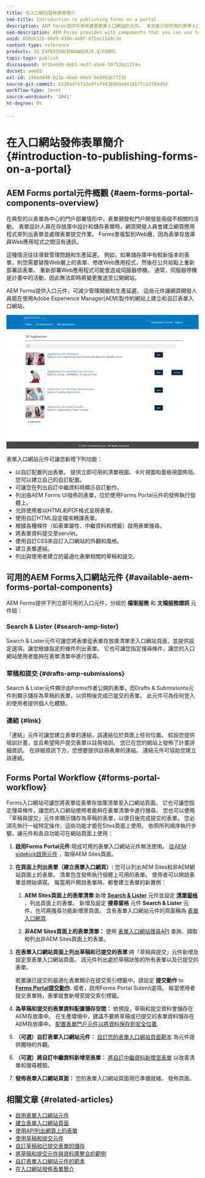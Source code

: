 ```yaml
---
title: 在入口網站發佈表單簡介
seo-title: Introduction to publishing forms on a portal
description: AEM Forms提供可用來建置表單入口網站的元件。 本文會介紹可用的表單入口網站元件。
seo-description: AEM Forms provides with components that you can use to build your forms portal. This articles introduces you to the available forms portal components.
uuid: 658de12b-66e5-438b-ae8f-872ec11a9c3e
content-type: reference
products: SG_EXPERIENCEMANAGER/6.5/FORMS
topic-tags: publish
discoiquuid: 9f1beb89-8eb1-4e37-a5e8-19752b21374a
docset: aem65
exl-id: 240ed4d8-b21b-46eb-80a9-9e8093b77235
source-git-commit: b220adf6fa3e9faf94389b9a9416b7fca2f89d9d
workflow-type: tm+mt
source-wordcount: '1041'
ht-degree: 0%

---
```


# 在入口網站發佈表單簡介{#introduction-to-publishing-forms-on-a-portal}

## AEM Forms portal元件概觀 {#aem-forms-portal-components-overview}

在典型的以表單為中心的門戶部署情形中，表單開發和門戶開發是兩個不相關的活動。 表單設計人員在存放庫中設計和儲存表單時，網頁開發人員會建立網頁應用程式來列出表單並處理表單提交作業。 Forms會複製到Web層，因為表單存放庫與Web應用程式之間沒有通訊。

這種情況往往導致管理問題和生產延遲。 例如，如果儲存庫中有較新版本的表單，則您需要替換Web層上的表單、修改Web應用程式，然後在公共站點上重新部署該表單。 重新部署Web應用程式可能會造成伺服器停機。 通常，伺服器停機是計畫中的活動，因此無法即時將變更推送至公開網站。

AEM Forms提供入口元件，可減少管理開銷和生產延遲。 這些元件讓網頁開發人員能在使用Adobe Experience Manager(AEM)製作的網站上建立和自訂表單入口網站。

![AEM Forms入口網站](assets/aem-forms-portal.png)

表單入口網站元件可讓您新增下列功能：

* 以自訂配置列出表單。 提供立即可用的清單視圖、卡片視圖和面板視圖佈局。 您可以建立自己的自訂配置。
* 可讓您在列出自訂中繼資料時顯示自訂動作。
* 列出由AEM Forms UI發佈的表單，位於使用Forms Portal元件的發佈執行個體上。
* 允許使用者以HTML和PDF格式呈現表單。
* 使用自訂HTML設定檔來轉譯表單。
* 根據各種條件（如表單屬性、中繼資料和標籤）啟用表單搜尋。
* 將表單資料提交至servlet。
* 使用自訂CSS來自訂入口網站的外觀和風格。
* 建立表單連結。
* 列出與使用者建立的最適化表單相關的草稿和提交。

## 可用的AEM Forms入口網站元件 {#available-aem-forms-portal-components}

AEM Forms提供下列立即可用的入口元件，分組於 **檔案服務** 和 **文檔服務謂詞** 元件組：

### Search &amp; Lister {#search-amp-lister}

Search &amp; Lister元件可讓您將表單從表單存放庫清單至入口網站頁面，並提供設定選項，讓您根據指定的條件列出表單。 它也可讓您指定搜尋條件，讓您的入口網站使用者能夠在表單清單中進行搜尋。

### 草稿和提交 {#drafts-amp-submissions}

Search &amp; Lister元件顯示由Forms作者公開的表單，而Drafts &amp; Submissions元件則顯示儲存為草稿的表單，以供稍後完成已提交的表單。 此元件可為任何登入的使用者提供個人化體驗。

### 連結 {#link}

「連結」元件可讓您建立表單的連結，該連結位於頁面上任何位置。 假設您提供培訓計畫，並且希望用戶提交表單以註冊培訓。 您已在您的網站上發佈了計畫詳細資訊。 在詳細資訊下方，您想要提供註冊表單的連結。 連結元件可協助您建立該連結。

## Forms Portal Workflow {#forms-portal-workflow}

Forms入口網站可讓您將表單從表單存放庫清單至入口網站頁面。 它也可讓您指定搜尋條件，讓您的入口網站使用者能夠在表單清單中進行搜尋。 您也可以使用「草稿與提交」元件來顯示儲存為草稿的表單，以便日後完成提交的表單。 您必須先執行一組特定操作，這些功能才能在Sites頁面上使用。 依照所列順序執行步驟，讓元件和各自功能可在網站頁面上使用：

1. **啟用Forms Portal元件**:現成可用的表單入口網站元件無法使用。 [從AEM sidekick啟用元件](/help/forms/using/enabling-forms-portal-components.md) ，取得AEM Sites頁面。
1. **在頁面上列出表單（建立表單入口網頁）:** 您可以列出AEM Sites和非AEM網站頁面上的表單。 清單包含發佈執行個體上可用的表單。 使用者可以開啟表單並開始填寫。 每當用戶開啟表單時，都會建立表單的新實例：

   1. **AEM Sites頁面上的表單清單**:新增 **[Search &amp; Lister](../../forms/using/creating-form-portal-page.md)** 元件並設定 **[清單窗格](../../forms/using/creating-form-portal-page.md#p-list-pane-p)** ，列出頁面上的表單。 新增及設定 **搜尋窗格** 元件 **Search &amp; Lister** 元件，也可將搜尋功能新增至頁面。 含有表單入口網站元件的頁面稱為 [表單入口網頁](../../forms/using/creating-form-portal-page.md).

   1. **非AEM Sites頁面上的表單清單：** 使用 [表單入口網站搜尋API](/help/forms/using/listing-forms-webpage-using-apis.md) 查詢、擷取和列出非AEM Sites頁面上的表單。

1. **在表單入口網站頁面上列出草稿和已提交的表單**:將「草稿與提交」元件新增及設定至表單入口網站頁面。 該元件列出處於草稿狀態的所有表單以及已提交的表單。

   若要讓已提交的最適化表單顯示在提交索引標籤中，請設定 **提交動作** to **[Forms Portal提交動作](configuring-submit-actions.md).** 或者，啟用Forms Portal Submit選項。 每當使用者提交表單時，表單就會新增至提交索引標籤。

1. **為草稿和提交的表單資料配置儲存空間：** 依預設，草稿和提交資料會儲存在AEM存放庫中。 在生產環境中，建議不要將草稿或已提交的表單資料儲存在AEM存放庫中。 [配置表單門戶元件以將資料保存到安全位置](../../forms/using/draft-submission-component.md#customizing-the-storage).
1. **（可選）自訂表單入口網站元件：** [自訂您的表單入口網站頁面範本](../../forms/using/customizing-templates-forms-portal-components.md) 為元件提供獨特的外觀。
1. **（可選）將自訂中繼資料新增至表單：** [將自訂中繼資料新增至表單](../../forms/using/customizing-templates-forms-portal-components.md) 以改善清單和搜尋體驗。
1. **發佈表單入口網站頁面：** 您的表單入口網站頁面現已準備就緒。 發佈頁面。

## 相關文章 {#related-articles}

* [啟用表單入口網站元件](/help/forms/using/enabling-forms-portal-components.md)
* [建立表單入口網站頁面](../../forms/using/creating-form-portal-page.md)
* [使用API列出網頁上的表單](/help/forms/using/listing-forms-webpage-using-apis.md)
* [使用草稿和提交元件](../../forms/using/draft-submission-component.md)
* [自訂草稿和已提交表單的儲存](../../forms/using/draft-submission-component.md#customizing-the-storage)
* [將草稿和提交元件與資料庫整合的範例](integrate-draft-submission-database.md)
* [自訂表單入口網站元件的範本](../../forms/using/customizing-templates-forms-portal-components.md)
* [在入口網站發佈表單簡介](../../forms/using/introduction-publishing-forms.md)
